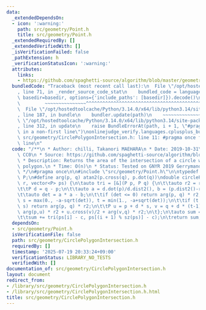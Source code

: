 ```yaml
---
data:
  _extendedDependsOn:
  - icon: ':warning:'
    path: src/geometry/Point.h
    title: src/geometry/Point.h
  _extendedRequiredBy: []
  _extendedVerifiedWith: []
  _isVerificationFailed: false
  _pathExtension: h
  _verificationStatusIcon: ':warning:'
  attributes:
    links:
    - https://github.com/spaghetti-source/algorithm/blob/master/geometry/_geom.cc#L744
  bundledCode: "Traceback (most recent call last):\n  File \"/opt/hostedtoolcache/Python/3.14.0/x64/lib/python3.14/site-packages/onlinejudge_verify/documentation/build.py\"\
    , line 71, in _render_source_code_stat\n    bundled_code = language.bundle(stat.path,\
    \ basedir=basedir, options={'include_paths': [basedir]}).decode()\n          \
    \         ~~~~~~~~~~~~~~~^^^^^^^^^^^^^^^^^^^^^^^^^^^^^^^^^^^^^^^^^^^^^^^^^^^^^^^^^^^^^^^^^^\n\
    \  File \"/opt/hostedtoolcache/Python/3.14.0/x64/lib/python3.14/site-packages/onlinejudge_verify/languages/cplusplus.py\"\
    , line 187, in bundle\n    bundler.update(path)\n    ~~~~~~~~~~~~~~^^^^^^\n  File\
    \ \"/opt/hostedtoolcache/Python/3.14.0/x64/lib/python3.14/site-packages/onlinejudge_verify/languages/cplusplus_bundle.py\"\
    , line 312, in update\n    raise BundleErrorAt(path, i + 1, \"#pragma once found\
    \ in a non-first line\")\nonlinejudge_verify.languages.cplusplus_bundle.BundleErrorAt:\
    \ src/geometry/CirclePolygonIntersection.h: line 11: #pragma once found in a non-first\
    \ line\n"
  code: "/**\n * Author: chilli, Takanori MAEHARA\n * Date: 2019-10-31\n * License:\
    \ CC0\n * Source: https://github.com/spaghetti-source/algorithm/blob/master/geometry/_geom.cc#L744\n\
    \ * Description: Returns the area of the intersection of a circle with a\n * ccw\
    \ polygon.\n * Time: O(n)\n * Status: Tested on GNYR 2019 Gerrymandering, stress-tested\n\
    \ */\n#pragma once\n\n#include \"src/geometry/Point.h\"\n\ntypedef Point<double>\
    \ P;\n#define arg(p, q) atan2(p.cross(q), p.dot(q))\ndouble circlePoly(P c, double\
    \ r, vector<P> ps) {\n\tauto tri = [&](P p, P q) {\n\t\tauto r2 = r * r / 2;\n\
    \t\tP d = q - p;\n\t\tauto a = d.dot(p)/d.dist2(), b = (p.dist2()-r*r)/d.dist2();\n\
    \t\tauto det = a * a - b;\n\t\tif (det <= 0) return arg(p, q) * r2;\n\t\tauto\
    \ s = max(0., -a-sqrt(det)), t = min(1., -a+sqrt(det));\n\t\tif (t < 0 || 1 <=\
    \ s) return arg(p, q) * r2;\n\t\tP u = p + d * s, v = q + d * (t-1);\n\t\treturn\
    \ arg(p,u) * r2 + u.cross(v)/2 + arg(v,q) * r2;\n\t};\n\tauto sum = 0.0;\n\trep(i,0,sz(ps))\n\
    \t\tsum += tri(ps[i] - c, ps[(i + 1) % sz(ps)] - c);\n\treturn sum;\n}\n"
  dependsOn:
  - src/geometry/Point.h
  isVerificationFile: false
  path: src/geometry/CirclePolygonIntersection.h
  requiredBy: []
  timestamp: '2025-07-19 20:33:24+09:00'
  verificationStatus: LIBRARY_NO_TESTS
  verifiedWith: []
documentation_of: src/geometry/CirclePolygonIntersection.h
layout: document
redirect_from:
- /library/src/geometry/CirclePolygonIntersection.h
- /library/src/geometry/CirclePolygonIntersection.h.html
title: src/geometry/CirclePolygonIntersection.h
---
```

